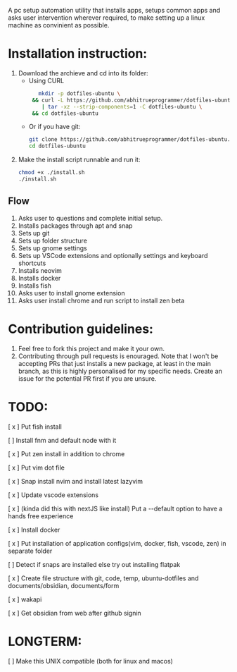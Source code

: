 A pc setup automation utility that installs apps, setups common apps and asks user intervention wherever required, to make setting up a linux machine as convinient as possible. 

# Installation instruction: 
1. Download the archieve and cd into its folder:
   - Using CURL
     ```sh
        mkdir -p dotfiles-ubuntu \
      && curl -L https://github.com/abhitrueprogrammer/dotfiles-ubuntu/archive/refs/heads/main.tar.gz \
         | tar -xz --strip-components=1 -C dotfiles-ubuntu \
      && cd dotfiles-ubuntu
     ```
   - Or if you have git:
     ```sh
     git clone https://github.com/abhitrueprogrammer/dotfiles-ubuntu.git
     cd dotfiles-ubuntu
     ```
2. Make the install script runnable and run it:
   ```sh
   chmod +x ./install.sh
   ./install.sh
   ```

## Flow
1. Asks user to questions and complete initial setup. 
2. Installs packages through apt and snap
3. Sets up git
4. Sets up folder structure
5. Sets up gnome settings
6. Sets up VSCode extensions and optionally settings and keyboard shortcuts
7. Installs neovim
8. Installs docker
9. Installs fish
10. Asks user to install gnome extension
11. Asks user install chrome and run script to install zen beta

# Contribution guidelines:
1. Feel free to fork this project and make it your own.
2. Contributing through pull requests is enouraged. Note that I won't be accepting PRs that just installs a new package, at least in the main branch, as this is highly personalised for my specific needs. Create an issue for the potential PR first if you are unsure.

# TODO:
[ x ] Put fish install

[ ] Install fnm and default node with it

[ x ] Put zen install in addition to chrome

[ x ] Put vim dot file

[ x ] Snap install nvim and install latest lazyvim

[ x ] Update vscode extensions

[ x ] (kinda did this with nextJS like install) Put a --default option to have a hands free experience

[ x ] Install docker

[ x ] Put installation of application configs(vim, docker, fish, vscode, zen) in separate folder

[ ] Detect if snaps are installed else try out installing flatpak

[ x ] Create file structure with git, code, temp, ubuntu-dotfiles and documents/obsidian, documents/form

[ x ] wakapi 

[ x ] Get obsidian from web after github signin 

# LONGTERM: 
[ ] Make this UNIX compatible (both for linux and macos)
